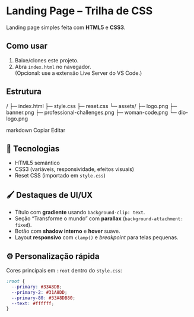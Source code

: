 # Landing Page – Trilha de CSS

Landing page simples feita com **HTML5** e **CSS3**.

## Como usar
1. Baixe/clones este projeto.
2. Abra `index.html` no navegador.  
   (Opcional: use a extensão Live Server do VS Code.)

## Estrutura
/
├─ index.html
├─ style.css
├─ reset.css
└─ assets/
├─ logo.png
├─ banner.png
├─ professional-challenges.png
├─ woman-code.png
└─ dio-logo.png

markdown
Copiar
Editar

## 🧩 Tecnologias
- HTML5 semântico
- CSS3 (variáveis, responsividade, efeitos visuais)
- Reset CSS (importado em `style.css`)

## 🖌️ Destaques de UI/UX
- Título com **gradiente** usando `background-clip: text`.
- Seção “Transforme o mundo” com **parallax** (`background-attachment: fixed`).
- Botão com **shadow interno** e **hover** suave.
- Layout **responsivo** com `clamp()` e _breakpoint_ para telas pequenas.

## ⚙️ Personalização rápida
Cores principais em `:root` dentro do `style.css`:
```css
:root {
  --primary: #33A8DB;
  --primary-2: #31A8DD;
  --primary-80: #33A8DB80;
  --text: #ffffff;
}
